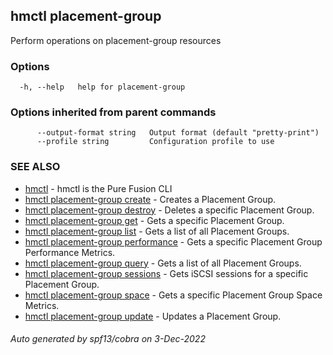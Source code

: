 ## hmctl placement-group

Perform operations on placement-group resources

### Options

```
  -h, --help   help for placement-group
```

### Options inherited from parent commands

```
      --output-format string   Output format (default "pretty-print")
      --profile string         Configuration profile to use
```

### SEE ALSO

* [hmctl](hmctl.md)	 - hmctl is the Pure Fusion CLI
* [hmctl placement-group create](hmctl_placement-group_create.md)	 - Creates a Placement Group.
* [hmctl placement-group destroy](hmctl_placement-group_destroy.md)	 - Deletes a specific Placement Group.
* [hmctl placement-group get](hmctl_placement-group_get.md)	 - Gets a specific Placement Group.
* [hmctl placement-group list](hmctl_placement-group_list.md)	 - Gets a list of all Placement Groups.
* [hmctl placement-group performance](hmctl_placement-group_performance.md)	 - Gets a specific Placement Group Performance Metrics.
* [hmctl placement-group query](hmctl_placement-group_query.md)	 - Gets a list of all Placement Groups.
* [hmctl placement-group sessions](hmctl_placement-group_sessions.md)	 - Gets iSCSI sessions for a specific Placement Group.
* [hmctl placement-group space](hmctl_placement-group_space.md)	 - Gets a specific Placement Group Space Metrics.
* [hmctl placement-group update](hmctl_placement-group_update.md)	 - Updates a Placement Group.

###### Auto generated by spf13/cobra on 3-Dec-2022
